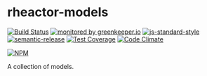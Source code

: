 # rheactor-models

[![Build Status](https://travis-ci.org/ResourcefulHumans/rheactor-models.svg?branch=master)](https://travis-ci.org/ResourcefulHumans/rheactor-models)
[![monitored by greenkeeper.io](https://img.shields.io/badge/greenkeeper.io-monitored-brightgreen.svg)](http://greenkeeper.io/) 
[![js-standard-style](https://img.shields.io/badge/code%20style-standard-brightgreen.svg)](http://standardjs.com/)
[![semantic-release](https://img.shields.io/badge/semver-semantic%20release-e10079.svg)](https://github.com/semantic-release/semantic-release)
[![Test Coverage](https://codeclimate.com/github/ResourcefulHumans/rheactor-models/badges/coverage.svg)](https://codeclimate.com/github/ResourcefulHumans/rheactor-models/coverage)
[![Code Climate](https://codeclimate.com/github/ResourcefulHumans/rheactor-models/badges/gpa.svg)](https://codeclimate.com/github/ResourcefulHumans/rheactor-models)

[![NPM](https://nodei.co/npm/rheactor-models.png?downloads=true&downloadRank=true&stars=true)](https://nodei.co/npm/rheactor-models/)

A collection of models.
